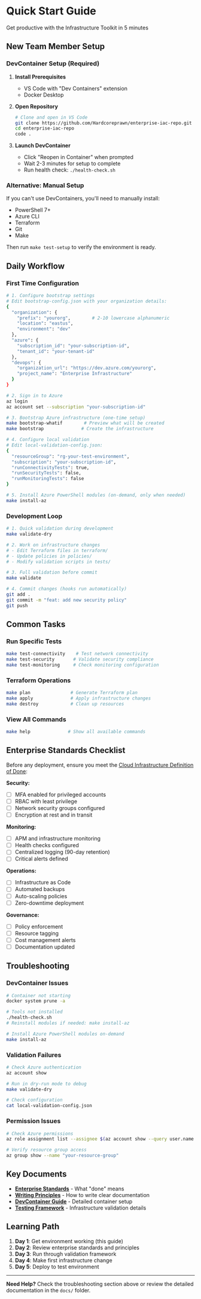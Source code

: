# Quick Start Guide

Get productive with the Infrastructure Toolkit in 5 minutes

## New Team Member Setup

### DevContainer Setup (Required)

1. **Install Prerequisites**
   - VS Code with "Dev Containers" extension
   - Docker Desktop

2. **Open Repository**

   ```bash
   # Clone and open in VS Code
   git clone https://github.com/Hardcoreprawn/enterprise-iac-repo.git
   cd enterprise-iac-repo
   code .
   ```

3. **Launch DevContainer**
   - Click "Reopen in Container" when prompted
   - Wait 2-3 minutes for setup to complete
   - Run health check: `./health-check.sh`

### Alternative: Manual Setup

If you can't use DevContainers, you'll need to manually install:

- PowerShell 7+
- Azure CLI  
- Terraform
- Git
- Make

Then run `make test-setup` to verify the environment is ready.

## Daily Workflow

### First Time Configuration

```bash
# 1. Configure bootstrap settings
# Edit bootstrap-config.json with your organization details:
{
  "organization": {
    "prefix": "yourorg",        # 2-10 lowercase alphanumeric
    "location": "eastus",
    "environment": "dev"
  },
  "azure": {
    "subscription_id": "your-subscription-id",
    "tenant_id": "your-tenant-id"
  },
  "devops": {
    "organization_url": "https://dev.azure.com/yourorg",
    "project_name": "Enterprise Infrastructure"
  }
}

# 2. Sign in to Azure
az login
az account set --subscription "your-subscription-id"

# 3. Bootstrap Azure infrastructure (one-time setup)
make bootstrap-whatif        # Preview what will be created
make bootstrap              # Create the infrastructure

# 4. Configure local validation
# Edit local-validation-config.json:
{
  "resourceGroup": "rg-your-test-environment",
  "subscription": "your-subscription-id",
  "runConnectivityTests": true,
  "runSecurityTests": false,
  "runMonitoringTests": false
}

# 5. Install Azure PowerShell modules (on-demand, only when needed)
make install-az
```

### Development Loop

```bash
# 1. Quick validation during development
make validate-dry

# 2. Work on infrastructure changes
# - Edit Terraform files in terraform/
# - Update policies in policies/
# - Modify validation scripts in tests/

# 3. Full validation before commit
make validate

# 4. Commit changes (hooks run automatically)
git add .
git commit -m "feat: add new security policy"
git push
```

## Common Tasks

### Run Specific Tests

```bash
make test-connectivity    # Test network connectivity
make test-security       # Validate security compliance
make test-monitoring     # Check monitoring configuration
```

### Terraform Operations

```bash
make plan               # Generate Terraform plan
make apply              # Apply infrastructure changes
make destroy            # Clean up resources
```

### View All Commands

```bash
make help              # Show all available commands
```

## Enterprise Standards Checklist

Before any deployment, ensure you meet the [Cloud Infrastructure Definition of Done](docs/standards/cloud-infrastructure-definition-of-done.md):

**Security:**

- [ ] MFA enabled for privileged accounts
- [ ] RBAC with least privilege
- [ ] Network security groups configured
- [ ] Encryption at rest and in transit

**Monitoring:**

- [ ] APM and infrastructure monitoring
- [ ] Health checks configured
- [ ] Centralized logging (90-day retention)
- [ ] Critical alerts defined

**Operations:**

- [ ] Infrastructure as Code
- [ ] Automated backups
- [ ] Auto-scaling policies
- [ ] Zero-downtime deployment

**Governance:**

- [ ] Policy enforcement
- [ ] Resource tagging
- [ ] Cost management alerts
- [ ] Documentation updated

## Troubleshooting

### DevContainer Issues

```bash
# Container not starting
docker system prune -a

# Tools not installed
./health-check.sh
# Reinstall modules if needed: make install-az

# Install Azure PowerShell modules on-demand
make install-az
```

### Validation Failures

```bash
# Check Azure authentication
az account show

# Run in dry-run mode to debug
make validate-dry

# Check configuration
cat local-validation-config.json
```

### Permission Issues

```bash
# Check Azure permissions
az role assignment list --assignee $(az account show --query user.name -o tsv)

# Verify resource group access
az group show --name "your-resource-group"
```

## Key Documents

- **[Enterprise Standards](docs/standards/cloud-infrastructure-definition-of-done.md)** - What "done" means
- **[Writing Principles](docs/standards/writing-principles.md)** - How to write clear documentation
- **[DevContainer Guide](.devcontainer/README.md)** - Detailed container setup
- **[Testing Framework](tests/README.md)** - Infrastructure validation details

## Learning Path

1. **Day 1**: Get environment working (this guide)
2. **Day 2**: Review enterprise standards and principles
3. **Day 3**: Run through validation framework
4. **Day 4**: Make first infrastructure change
5. **Day 5**: Deploy to test environment

---

**Need Help?** Check the troubleshooting section above or review the detailed documentation in the `docs/` folder.
